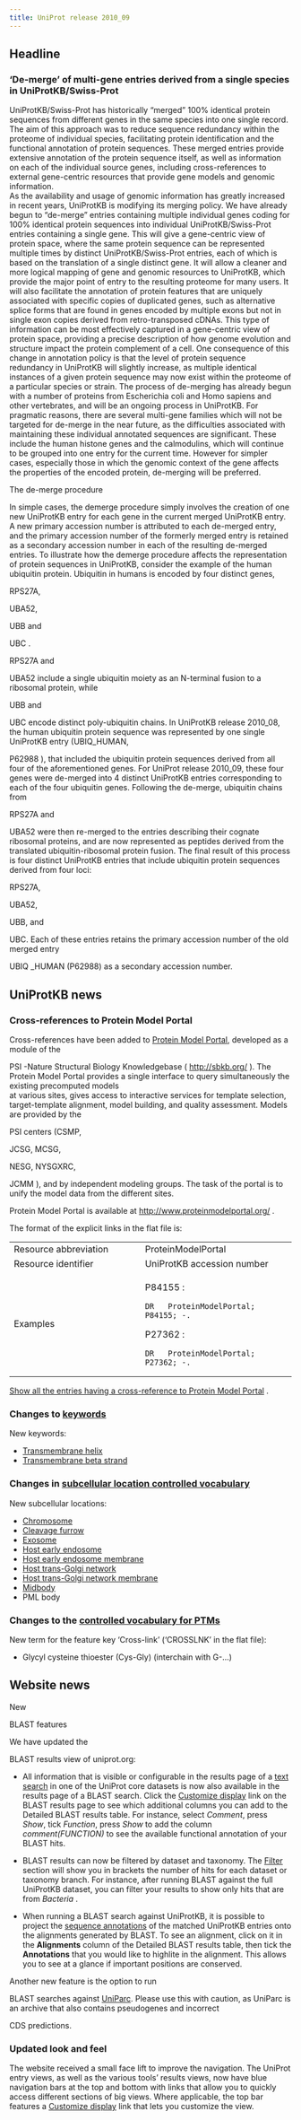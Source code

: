 ```yaml
---
title: UniProt release 2010_09
---
```


## Headline

### ‘De-merge’ of multi-gene entries derived from a single species in UniProtKB/Swiss-Prot

UniProtKB/Swiss-Prot has historically “merged” 100% identical protein sequences from different genes in the same species into one single record. The aim of this approach was to reduce sequence redundancy within the proteome of individual species, facilitating protein identification and the functional annotation of protein sequences. These merged entries provide extensive annotation of the protein sequence itself, as well as information on each of the individual source genes, including cross-references to external gene-centric resources that provide gene models and genomic information.  
As the availability and usage of genomic information has greatly increased in recent years, UniProtKB is modifying its merging policy. We have already begun to “de-merge” entries containing multiple individual genes coding for 100% identical protein sequences into individual UniProtKB/Swiss-Prot entries containing a single gene. This will give a gene-centric view of protein space, where the same protein sequence can be represented multiple times by distinct UniProtKB/Swiss-Prot entries, each of which is based on the translation of a single distinct gene. It will allow a cleaner and more logical mapping of gene and genomic resources to UniProtKB, which provide the major point of entry to the resulting proteome for many users. It will also facilitate the annotation of protein features that are uniquely associated with specific copies of duplicated genes, such as alternative splice forms that are found in genes encoded by multiple exons but not in single exon copies derived from retro-transposed cDNAs. This type of information can be most effectively captured in a gene-centric view of protein space, providing a precise description of how genome evolution and structure impact the protein complement of a cell. One consequence of this change in annotation policy is that the level of protein sequence redundancy in UniProtKB will slightly increase, as multiple identical instances of a given protein sequence may now exist within the proteome of a particular species or strain. The process of de-merging has already begun with a number of proteins from Escherichia coli and Homo sapiens and other vertebrates, and will be an ongoing process in UniProtKB. For pragmatic reasons, there are several multi-gene families which will not be targeted for de-merge in the near future, as the difficulties associated with maintaining these individual annotated sequences are significant. These include the human histone genes and the calmodulins, which will continue to be grouped into one entry for the current time. However for simpler cases, especially those in which the genomic context of the gene affects the properties of the encoded protein, de-merging will be preferred.

The de-merge procedure

In simple cases, the demerge procedure simply involves the creation of one new UniProtKB entry for each gene in the current merged UniProtKB entry. A new primary accession number is attributed to each de-merged entry, and the primary accession number of the formerly merged entry is retained as a secondary accession number in each of the resulting de-merged entries. To illustrate how the demerge procedure affects the representation of protein sequences in UniProtKB, consider the example of the human ubiquitin protein. Ubiquitin in humans is encoded by four distinct genes,

RPS27A,

UBA52,

UBB and

UBC .

RPS27A and

UBA52 include a single ubiquitin moiety as an N-terminal fusion to a ribosomal protein, while

UBB and

UBC encode distinct poly-ubiquitin chains. In UniProtKB release 2010\_08, the human ubiquitin protein sequence was represented by one single UniProtKB entry (UBIQ\_HUMAN,

P62988 ), that included the ubiquitin protein sequences derived from all four of the aforementioned genes. For UniProt release 2010\_09, these four genes were de-merged into 4 distinct UniProtKB entries corresponding to each of the four ubiquitin genes. Following the de-merge, ubiquitin chains from

RPS27A and

UBA52 were then re-merged to the entries describing their cognate ribosomal proteins, and are now represented as peptides derived from the translated ubiquitin-ribosomal protein fusion. The final result of this process is four distinct UniProtKB entries that include ubiquitin protein sequences derived from four loci:

RPS27A,

UBA52,

UBB, and

UBC. Each of these entries retains the primary accession number of the old merged entry

UBIQ \_HUMAN (P62988) as a secondary accession number.

## UniProtKB news

### Cross-references to Protein Model Portal

Cross-references have been added to [Protein Model Portal](http://www.proteinmodelportal.org), developed as a module of the

PSI -Nature Structural Biology Knowledgebase ( <http://sbkb.org/> ). The Protein Model Portal provides a single interface to query simultaneously the existing precomputed models  
at various sites, gives access to interactive services for template selection, target-template alignment, model building, and quality assessment. Models are provided by the

PSI centers (CSMP,

JCSG, MCSG,

NESG, NYSGXRC,

JCMM ), and by independent modeling groups. The task of the portal is to unify the model data from the different sites.

Protein Model Portal is available at <http://www.proteinmodelportal.org/> .

The format of the explicit links in the flat file is:

<table><colgroup><col style="width: 46%" /><col style="width: 53%" /></colgroup><tbody><tr class="odd"><td>Resource abbreviation</td><td>ProteinModelPortal</td></tr><tr class="even"><td>Resource identifier</td><td>UniProtKB accession number</td></tr><tr class="odd"><td>Examples</td><td><p>P84155 :</p><pre><code>DR   ProteinModelPortal; P84155; -.</code></pre><p>P27362 :</p><pre><code>DR   ProteinModelPortal; P27362; -.</code></pre></td></tr></tbody></table>

[Show all the entries having a cross-reference to Protein Model Portal](http://www.uniprot.org/uniprot/?query=database:proteinmodelportal) .

### Changes to [keywords](http://www.uniprot.org/docs/?keywlist)

New keywords:

-   [Transmembrane helix](http://www.uniprot.org/keywords/KW-1133)
-   [Transmembrane beta strand](http://www.uniprot.org/keywords/KW-1134)

### Changes in [subcellular location controlled vocabulary](http://www.uniprot.org/docs/?subcell)

New subcellular locations:

-   [Chromosome](http://www.uniprot.org/locations/SL-0468)
-   [Cleavage furrow](http://www.uniprot.org/locations/SL-0467)
-   [Exosome](http://www.uniprot.org/locations/SL-0466)
-   [Host early endosome](http://www.uniprot.org/locations/SL-0461)
-   [Host early endosome membrane](http://www.uniprot.org/locations/SL-0462)
-   [Host trans-Golgi network](http://www.uniprot.org/locations/SL-0463)
-   [Host trans-Golgi network membrane](http://www.uniprot.org/locations/SL-0464)
-   [Midbody](http://www.uniprot.org/locations/SL-0469)
-   PML body

### Changes to the [controlled vocabulary for PTMs](http://www.uniprot.org/docs/ptmlist)

New term for the feature key ‘Cross-link’ (‘CROSSLNK’ in the flat file):

-   Glycyl cysteine thioester (Cys-Gly) (interchain with G-...)

## Website news

New

BLAST features

We have updated the

BLAST results view of uniprot.org:

-   All information that is visible or configurable in the results page of a [text search](http://www.uniprot.org/help/text-search) in one of the UniProt core datasets is now also available in the results page of a BLAST search. Click the [Customize display](http://www.uniprot.org/help/customize) link on the BLAST results page to see which additional columns you can add to the Detailed BLAST results table. For instance, select *Comment*, press *Show*, tick *Function*, press *Show* to add the column *comment(FUNCTION)* to see the available functional annotation of your BLAST hits.

<!-- -->

-   BLAST results can now be filtered by dataset and taxonomy. The <u>Filter</u> section will show you in brackets the number of hits for each dataset or taxonomy branch. For instance, after running BLAST against the full UniProtKB dataset, you can filter your results to show only hits that are from *Bacteria* .

<!-- -->

-   When running a BLAST search against UniProtKB, it is possible to project the [sequence annotations](http://www.uniprot.org/manual/sequence_annotation) of the matched UniProtKB entries onto the alignments generated by BLAST. To see an alignment, click on it in the **Alignments** column of the Detailed BLAST results table, then tick the **Annotations** that you would like to highlite in the alignment. This allows you to see at a glance if important positions are conserved.

Another new feature is the option to run

BLAST searches against [UniParc](http://www.uniprot.org/help/uniparc). Please use this with caution, as UniParc is an archive that also contains pseudogenes and incorrect

CDS predictions.

### Updated look and feel

The website received a small face lift to improve the navigation. The UniProt entry views, as well as the various tools’ results views, now have blue navigation bars at the top and bottom with links that allow you to quickly access different sections of big views. Where applicable, the top bar features a [Customize display](http://www.uniprot.org/help/customize) link that lets you customize the view.
